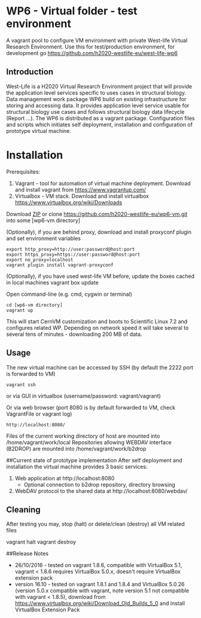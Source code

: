 # WP6 - Virtual folder - test environment
A vagrant pool to configure VM environment with private West-life Virtual Research Environment. 
Use this for test/production environment, for development go https://github.com/h2020-westlife-eu/west-life-wp6

## Introduction
West-Life is a H2020 Virtual Research Environment project that will provide the application level services specific to uses cases in structural biology. 
Data management work package WP6 build on existing infrastructure for storing and accessing data. It provides application level service usable for structural biology use cases and follows structural biology data lifecycle (Report ...).
The WP6 is distributed as a vagrant package. Configuration files and scripts which initiates self deployment, installation and configuration of prototype virtual machine.
# Installation
Prerequisites:

 1. Vagrant - tool for automation of virtual machine deployment. Download and install vagrant from https://www.vagrantup.com/
 2. Virtualbox - VM stack. Download and install virtualbox https://www.virtualbox.org/wiki/Downloads

Download [ZIP](https://github.com/h2020-westlife-eu/wp6-vm/archive/master.zip) or clone https://github.com/h2020-westlife-eu/wp6-vm.git into some [wp6-vm directory]

(Optionally), if you are behind proxy, download and install proxyconf plugin and set environment variables

    export http_proxy=http://user:password@host:port
    export https_proxy=https://user:password@host:port
    export no_proxy=localhost
    vagrant plugin install vagrant-proxyconf
    
(Optionally), if you have used west-life VM before, update the boxes cached in local machines
    vagrant box update    

Open command-line (e.g. cmd, cygwin or terminal)
     
    cd [wp6-vm directory]
    vagrant up    

This will start CernVM customization and boots to Scientific Linux 7.2 and configures related WP. Depending on network speed it will take several to several tens of minutes - downloading 200 MB of data.

## Usage
The new virtual machine can be accessed by SSH (by default the 2222 port is forwarded to VM)

    vagrant ssh

or via GUI in virtualbox (username/password: vagrant/vagrant)

Or via web browser (port 8080 is by default forwarded to VM, check VagrantFile or vagrant log)

    http://localhost:8080/
    
Files of the current working directory of host are mounted into /home/vagrant/work/local
Repositories allowing WEBDAV interface (B2DROP) are mounted into /home/vagrant/work/b2drop     

##Current state of prototype implementation
After self deployment and installation the virtual machine provides 3 basic services:

 1. Web application at http://localhost:8080
	 - Optional connection to b2drop repository, directory browsing
 2. WebDAV protocol to the shared data at http://localhost:8080/webdav/
 
## Cleaning
After testing you may, stop (halt) or delete/clean (destroy) all VM related files

   vagrant halt
   vagrant destroy

##Release Notes
- 26/10/2016 - tested on vagrant 1.8.6, compatible with VirtualBox 5.1, vagrant < 1.8.6 requires VirtualBox 5.0.x, doesn't require VirtualBox extension pack
- version 16.10 - tested on vagrant 1.8.1 and 1.8.4 and VirtualBox 5.0.26 (version 5.0.x compatible with vagrant, note version 5.1 not compatible with vagrant < 1.8.5), download from https://www.virtualbox.org/wiki/Download_Old_Builds_5_0 
and install VirtualBox Extension Pack 
